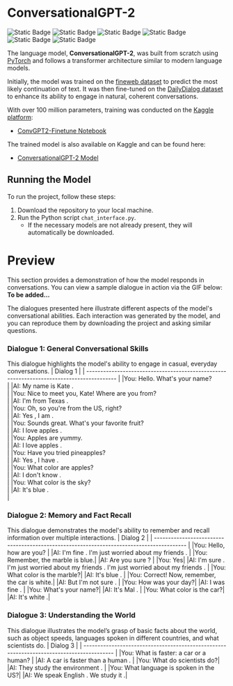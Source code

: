 # ConversationalGPT-2

![Static Badge](https://img.shields.io/badge/Python-%237F52FF?style=for-the-badge&logo=Python&logoColor=white)
![Static Badge](https://img.shields.io/badge/PyTorch-%23FE7B7B?style=for-the-badge&logo=PyTorch&logoColor=white)
![Static Badge](https://img.shields.io/badge/PyTorchXLA-%234DA651?style=for-the-badge&logo=PyG&logoColor=white)
![Static Badge](https://img.shields.io/badge/CometML-%234A2296?style=for-the-badge&logo=bitcomet&logoColor=white)
![Static Badge](https://img.shields.io/badge/TPU-%2325A162?style=for-the-badge&logo=turbo&logoColor=white)
![Static Badge](https://img.shields.io/badge/Git-%23EA330E?style=for-the-badge&logo=git&logoColor=white)

The language model, **ConversationalGPT-2**, was built from scratch using [PyTorch](https://pytorch.org/) and follows a transformer architecture similar to modern language models.

Initially, the model was trained on the [fineweb dataset](https://huggingface.co/datasets/HuggingFaceFW/fineweb-edu) to predict the most likely continuation of text. It was then fine-tuned on the [DailyDialog dataset](https://huggingface.co/datasets/li2017dailydialog/daily_dialog) to enhance its ability to engage in natural, coherent conversations.

With over 100 million parameters, training was conducted on the [Kaggle platform](https://www.kaggle.com/):
- [ConvGPT2-Finetune Notebook](https://www.kaggle.com/code/spectrespect/convgpt2-finetune)

The trained model is also available on Kaggle and can be found here:
- [ConversationalGPT-2 Model](https://www.kaggle.com/models/spectrespect/convgpt2)


## Running the Model  
To run the project, follow these steps:

1. Download the repository to your local machine.
2. Run the Python script `chat_interface.py`.
   - If the necessary models are not already present, they will automatically be downloaded.

# Preview
This section provides a demonstration of how the model responds in conversations. You can view a sample dialogue in action via the GIF below:
**To be added...**

The dialogues presented here illustrate different aspects of the model's conversational abilities. Each interaction was generated by the model, and you can reproduce them by downloading the project and asking similar questions. <br>

### Dialogue 1: General Conversational Skills
This dialogue highlights the model's ability to engage in casual, everyday conversations.
| Dialog 1 |
| ----------------------------------------------------------------------------------------- | 
|You: Hello. What's your name?<br> |
|AI:   My name is Kate .<br> | 
|You: Nice to meet you, Kate! Where are you from?<br> |
|AI:   I'm from Texas . <br> |
|You: Oh, so you're from the US, right?<br> |
|AI:   Yes , I am . <br> |
|You: Sounds great. What's your favorite fruit?<br> |
|AI:   I love apples . <br> |
|You: Apples are yummy.<br> |
|AI:   I love apples . <br> |
|You: Have you tried pineapples?<br> |
|AI:   Yes , I have . <br> |
|You: What color are apples?<br> |
|AI:   I don't know . <br> |
|You: What color is the sky? <br> |
|AI:   It's blue .<br> |

### Dialogue 2: Memory and Fact Recall
This dialogue demonstrates the model's ability to remember and recall information over multiple interactions.
| Dialog 2 |
| ----------------------------------------------------------------------------------------- | 
|You: Hello, how are you?   |
|AI:   I'm fine . I'm just worried about my friends . |
|You: Remember, the marble is blue.|
|AI:   Are you sure ? |
|You: Yes|
|AI:   I'm sure . I'm just worried about my friends . I'm just worried about my friends . |
|You: What color is the marble?|
|AI:   It's blue . |
|You: Correct! Now, remember, the car is white.|
|AI:   But I'm not sure . |
|You: How was your day?|
|AI:   I was fine . |
|You: What's your name?|
|AI:   It's Mal . |
|You: What color is the car?|
|AI:   It's white .|

### Dialogue 3: Understanding the World
This dialogue illustrates the model’s grasp of basic facts about the world, such as object speeds, languages spoken in different countries, and what scientists do.
| Dialog 3 |
| ----------------------------------------------------------------------------------------- | 
|You: What is faster: a car or a human? |
|AI:   A car is faster than a human . |
|You: What do scientists do?|
|AI:   They study the environment . |
|You: What language is spoken in the US?|
|AI:   We speak English . We study it .|
